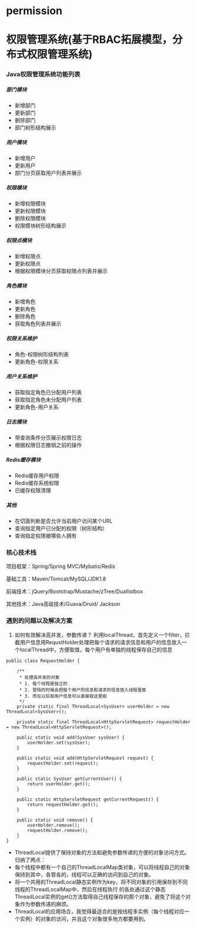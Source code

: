 # permission
权限管理系统(基于RBAC拓展模型，分布式权限管理系统)
=======

### Java权限管理系统功能列表

#####  部门模块
- 新增部门
- 更新部门
- 删除部门
- 部门树形结构展示

##### 用户模块
- 新增用户
- 更新用户
- 部门分页获取用户列表并展示

##### 权限模块
- 新增权限模块
- 更新权限模块
- 删除权限模块
- 权限模块树形结构展示

##### 权限点模块
- 新增权限点
- 更新权限点
- 根据权限模块分页获取权限点列表并展示
##### 角色模块
- 新增角色
- 更新角色
- 删除角色
- 获取角色列表并展示
##### 权限关系维护
- 角色-权限树形结构列表
- 更新角色-权限关系
##### 用户关系维护
- 获取指定角色已分配用户列表
- 获取指定角色未分配用户列表
- 更新角色-用户关系
##### 日志模块
- 带查询条件分页展示权限日志
- 根据权限日志撤销之前的操作
##### Redis缓存模块
- Redis缓存用户权限
- Redis缓存系统权限
- 已缓存权限清理
##### 其他
- 在切面判断是否允许当前用户访问某个URL
- 查询指定用户已分配的权限（树形结构）
- 查询指定权限被哪些人拥有

### 核心技术栈
项目框架：Spring/Spring MVC/Mybatis/Redis

基础工具：Maven/Tomcat/MySQL/JDK1.8

前端技术：jQuery/Bootstrap/Mustache/zTree/Duallistbox

其他技术：Java高级技术/Guava/Druid/ Jackson

### 遇到的问题以及解决方案
1. 如何有效解决高并发，参数传递？
利用localThread，首先定义一个filter，拦截用户信息用RequstHolder处理把每个请求的请求信息和用户的信息放入一个localThread中，方便取值，每个用户有单独的线程保存自己的信息
```
public class RequestHolder {

    /**
     * 处理高并发的对象
     * 1. 每个线程是独立的
     * 2. 登陆的时候会把每个用户的信息和请求的信息放入线程里面
     * 3. 而在以后取用户信息可以直接取这里取
     */
    private static final ThreadLocal<SysUser> userHolder = new ThreadLocal<SysUser>();

    private static final ThreadLocal<HttpServletRequest> requestHolder = new ThreadLocal<HttpServletRequest>();

    public static void add(SysUser sysUser) {
        userHolder.set(sysUser);
    }

    public static void add(HttpServletRequest request) {
        requestHolder.set(request);
    }

    public static SysUser getCurrentUser() {
        return userHolder.get();
    }

    public static HttpServletRequest getCurrentRequest() {
        return requestHolder.get();
    }

    public static void remove() {
        userHolder.remove();
        requestHolder.remove();
    }
}
```
- ThreadLocal提供了保持对象的方法和避免参数传递的方便的对象访问方式。归纳了两点：
- 每个线程中都有一个自己的ThreadLocalMap类对象，可以将线程自己的对象保持到其中，各管各的，线程可以正确的访问到自己的对象。
- 将一个共用的ThreadLocal静态实例作为key，将不同对象的引用保存到不同线程的ThreadLocalMap中，然后在线程执行
的各处通过这个静态ThreadLocal实例的get()方法取得自己线程保存的那个对象，避免了将这个对象作为参数传递的麻烦。
- ThreadLocal的应用场合，我觉得最适合的是按线程多实例（每个线程对应一个实例）的对象的访问，并且这个对象很多地方都要用到。